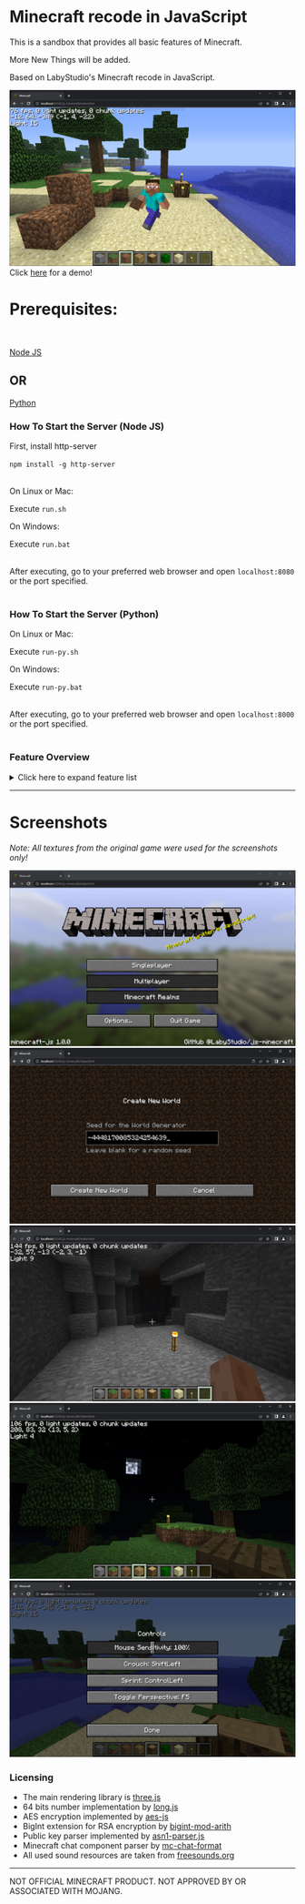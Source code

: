 # Minecraft recode in JavaScript

This is a sandbox that provides all basic features of Minecraft.<br>

More New Things will be added.<br>

Based on LabyStudio's Minecraft recode in JavaScript.<br>

![Ingame](.github/assets/ingame.png)<br>
Click [here](https://SaiProgramsz.github.io/WebOurCraft) for a demo!<br>

<h1>Prerequisites:</h1><br>

<a href='https://www.nodejs.org'>Node JS</a><br>

## OR

<a href = 'https://www.python.org'>Python</a><br>

### How To Start the Server (Node JS)

First, install http-server<br>

`npm install -g http-server`<br><br>

On Linux or Mac:<br>

Execute `run.sh`<br>

On Windows:<br>

Execute `run.bat`<br><br>

After executing, go to your preferred web browser and open `localhost:8080` or the port specified.<br><br>

### How To Start the Server (Python)

On Linux or Mac:<br>

Execute `run-py.sh`<br>

On Windows:<br>

Execute `run-py.bat`<br><br>

After executing, go to your preferred web browser and open `localhost:8000` or the port specified.<br><br>

### Feature Overview
<details>
<summary>Click here to expand feature list</summary>

- Block rendering
    - Biome color
- Block collision
- Player movement
    - Walking
    - Sprinting
    - Sneaking
    - Flying
    - Swimming
- Lightning
    - Dynamic lightning
    - Smooth lightning (Ambient occlusion)
    - Day/Night/Sunset
    - Sky color rendering
    - Block light source
- Entity Rendering
    - Item in hand
    - Arm swing animation
    - Walking animation
    - Crouch animation
    - Block break particles
- World
    - 16x16x16 Chunks
    - Block type, data, sky & block lightning
    - Entities
    - Minecraft Alpha Generator
      - 64 bits seed
      - Perlin terrain generation
      - Perlin cave generation
      - Perlin tree and big tree generation
- Camera
    - Frustum Culling
    - Fog
    - Underwater fog
    - Dynamic FOV
    - Third person
    - First person hand
    - First person item in hand
- GUI
    - Screens
      - Main Menu
      - Create World Screen
      - Loading Screen
      - InGame Menu
      - Options Screen
      - Controls Screen
      - Chat Input Screen
      - Creative Inventory Screen
      - Direct Connect Screen
      - Connecting Screen
      - Disconnected Screen
    - Widgets
      - Button
      - KeyBinding
      - Slider
      - Switches
      - TextField
    - Overlay
      - Cross-hair
      - Font rendering
      - Hot-Bar
      - Chat
      - Debug
      - Player list
- Multiplayer
    - Networking
      - RSA Encryption
      - AES Encryption
      - Compression
      - Splitting
      - NBT Serialization
      - Sub-Protocols
          - Handshake
          - Status
          - Login
          - Play
    - Packets
      - Chunk Packets
      - Movement Packets
      - Block Update Packets
      - Chat Packets
      - Player Packets
- Commands
    - /help
    - /time
    - /tp
</details>
<hr>

# Screenshots
_Note: All textures from the original game were used for the screenshots only!_

![Main Menu](.github/assets/main_menu.png)
![Create World](.github/assets/create_world.png)
![Lightning](.github/assets/lightning.png)
![Night](.github/assets/night.png)
![Controls](.github/assets/controls.png)

### Licensing
- The main rendering library is [three.js](https://github.com/mrdoob/three.js/)
- 64 bits number implementation by [long.js](https://github.com/dcodeIO/long.js)
- AES encryption implemented by [aes-js](https://github.com/ricmoo/aes-js)
- BigInt extension for RSA encryption by [bigint-mod-arith](https://github.com/juanelas/bigint-mod-arith)
- Public key parser implemented by [asn1-parser.js](https://git.coolaj86.com/coolaj86/asn1-parser.js)
- Minecraft chat component parser by [mc-chat-format](https://github.com/janispritzkau/mc-chat-format)
- All used sound resources are taken from [freesounds.org](https://freesound.org/people/C418/downloaded_sounds/?page=8#sound)
<hr>

NOT OFFICIAL MINECRAFT PRODUCT. NOT APPROVED BY OR ASSOCIATED WITH MOJANG.
